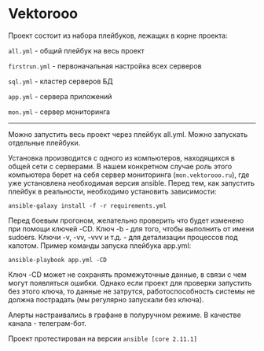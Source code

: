 # Vektorooo

Проект состоит из набора плейбуков, лежащих в корне проекта:

`all.yml` - общий плейбук на весь проект

`firstrun.yml` - первоначальная настройка всех серверов

`sql.yml` - кластер серверов БД

`app.yml` - сервера приложений

`mon.yml` - сервер мониторинга

---

Можно запустить весь проект через плейбук all.yml. Можно запускать отдельные плейбуки.

Установка производится с одного из компьютеров, находящихся в общей сети с серверами. В нашем конкретном случае роль этого компьютера берет на себя сервер мониторинга (`mon.vektorooo.ru`), где уже установлена необходимая версия ansible.
Перед тем, как запустить плейбук в реальности, необходимо установить зависимости:

`ansible-galaxy install -f -r requirements.yml`

Перед боевым прогоном, желательно проверить что будет изменено при помощи ключей -CD. Ключ -b - для того, чтобы выполнить от имени sudoers. Ключи -v, -vv, -vvv и т.д. - для детализации процессов под капотом. Пример команды запуска плейбука app.yml:

`ansible-playbook app.yml -CD`

Ключ -CD может не сохранять промежуточные данные, в связи с чем могут появляться ошибки. Однако если проект для проверки запустить без этого ключа, то данные не затрутся, работоспособность системы не должна пострадать (мы регулярно запускали без ключа).

Алерты настраивались в графане в полуручном режиме. В качестве канала - телеграм-бот.

Проект протестирован на версии `ansible [core 2.11.1]`
